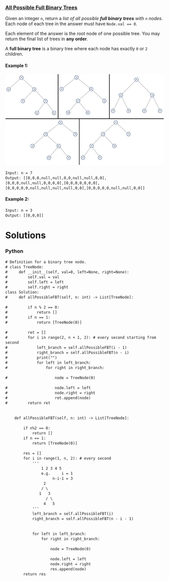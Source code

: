 ### [All Possible Full Binary Trees](https://leetcode.com/problems/all-possible-full-binary-trees/) <br>

Given an integer `n`, return a *list of all possible ***full binary trees*** with `n` nodes*. Each node of each tree in the answer must have `Node.val == 0`.

Each element of the answer is the root node of one possible tree. You may return the final list of trees in **any order**.

A **full binary tree** is a binary tree where each node has exactly `0` or `2` children.



#### Example 1:
<img src="../../../../../images/894fivetrees.png">

```
Input: n = 7
Output: [[0,0,0,null,null,0,0,null,null,0,0],[0,0,0,null,null,0,0,0,0],[0,0,0,0,0,0,0],[0,0,0,0,0,null,null,null,null,0,0],[0,0,0,0,0,null,null,0,0]]

```

#### Example 2:

```
Input: n = 3
Output: [[0,0,0]]

```

# Solutions

### Python
```
# Definition for a binary tree node.
# class TreeNode:
#     def __init__(self, val=0, left=None, right=None):
#         self.val = val
#         self.left = left
#         self.right = right
class Solution:
#     def allPossibleFBT(self, n: int) -> List[TreeNode]:
        
#         if n % 2 == 0:
#             return []
#         if n == 1:
#             return [TreeNode(0)]
        
#         ret = []
#         for i in range(2, n + 1, 2): # every second starting from second
#             left_branch = self.allPossibleFBT(i - 1)
#             right_branch = self.allPossibleFBT(n - i)
#             print("")
#             for left in left_branch:
#                 for right in right_branch:
                    
#                     node = TreeNode(0)

#                     node.left = left
#                     node.right = right
#                     ret.append(node)
#         return ret
  

    def allPossibleFBT(self, n: int) -> List[TreeNode]:
        
        if n%2 == 0:
            return []
        if n == 1:
            return [TreeNode(0)]
        
        res = []
        for i in range(1, n, 2): # every second 
            '''
                1 2 3 4 5
                e.g.     i = 1
                     n-i-1 = 3
                 2
                / \
               1   3
                  / \
                 4   5
            '''
            left_branch = self.allPossibleFBT(i)
            right_branch = self.allPossibleFBT(n - i - 1)
            
            
            for left in left_branch:
                for right in right_branch:
                    
                    node = TreeNode(0)

                    node.left = left
                    node.right = right
                    res.append(node)
        return res

```

